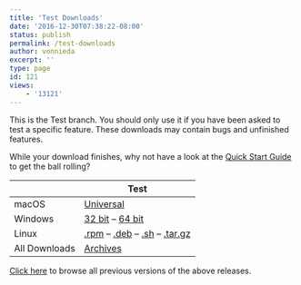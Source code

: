 ```yaml
---
title: 'Test Downloads'
date: '2016-12-30T07:38:22-08:00'
status: publish
permalink: /test-downloads
author: vonnieda
excerpt: ''
type: page
id: 121
views:
    - '13121'
---
```

This is the Test branch. You should only use it if you have been asked to test a specific feature. These downloads may contain bugs and unfinished features.

While your download finishes, why not have a look at the [Quick Start Guide](https://github.com/openpnp/openpnp/wiki/Quick-Start) to get the ball rolling?

|          | Test |
| -------- | ---- |
| macOS    | [Universal](https://s3-us-west-2.amazonaws.com/openpnp/OpenPnP-macos-test.dmg) |
| Windows  | [32 bit](https://s3-us-west-2.amazonaws.com/openpnp/OpenPnP-windows-x32-test.exe) – [64 bit](https://s3-us-west-2.amazonaws.com/openpnp/OpenPnP-windows-x64-test.exe) |
| Linux    | [.rpm](https://s3-us-west-2.amazonaws.com/openpnp/OpenPnP-linux-test.rpm) – [.deb](https://s3-us-west-2.amazonaws.com/openpnp/OpenPnP-linux-test.deb) – [.sh](https://s3-us-west-2.amazonaws.com/openpnp/OpenPnP-unix-test.sh) – [.tar.gz](https://s3-us-west-2.amazonaws.com/openpnp/OpenPnP-unix-test.tar.gz) |
| All Downloads    | [Archives](https://openpnp.s3-us-west-2.amazonaws.com/index.html?prefix=test) |

[Click here](https://openpnp.s3-us-west-2.amazonaws.com/index.html) to browse all previous versions of the above releases.